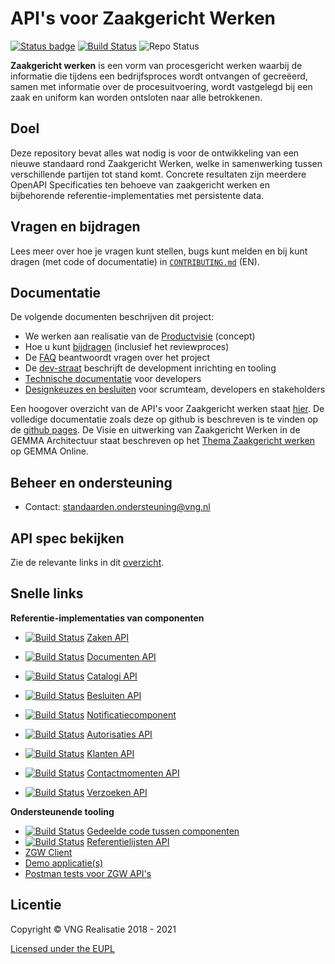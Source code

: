 API's voor Zaakgericht Werken
=====

[![Status badge][api-test-fullsuite-status]][api-test-fullsuite]
[![Build Status][docs-ci-status]][docs-ci]
![Repo Status][repo-status]

[api-test-fullsuite-status]: https://shields.api-test.nl/endpoint.svg?url=https%3A//api-test.nl/api/v1/provider-latest-badge/9c11a73f-4123-47f0-b767-4312e5e5317a/
[api-test-fullsuite]: https://api-test.nl/server/1/a779c380-0cd1-49f0-96b3-ecf82c2de651/9c11a73f-4123-47f0-b767-4312e5e5317a/latest/
[docs-ci-status]: https://travis-ci.org/VNG-Realisatie/gemma-zaken.svg?branch=master
[docs-ci]: https://travis-ci.org/VNG-Realisatie/gemma-zaken
[repo-status]: https://img.shields.io/badge/Status-stable%2F1.0.x-brightgreen?style=plastic


**Zaakgericht werken** is een vorm van procesgericht werken waarbij de informatie die tijdens een bedrijfsproces wordt ontvangen of gecreëerd, samen met informatie over de procesuitvoering, wordt vastgelegd bij een zaak en uniform kan worden ontsloten naar alle betrokkenen.

## Doel
Deze repository bevat alles wat nodig is voor de ontwikkeling van een nieuwe standaard rond Zaakgericht Werken, welke in samenwerking tussen verschillende partijen tot stand komt. Concrete resultaten zijn meerdere OpenAPI Specificaties ten behoeve van zaakgericht werken en bijbehorende referentie-implementaties met persistente data.

## Vragen en bijdragen
Lees meer over hoe je vragen kunt stellen, bugs kunt melden en bij kunt dragen (met code of documentatie) in [`CONTRIBUTING.md`](CONTRIBUTING.md) (EN).

## Documentatie
De volgende documenten beschrijven dit project:

- We werken aan realisatie van de [Productvisie](https://vng-realisatie.github.io/gemma-zaken/productvisie/) (concept)
- Hoe u kunt [bijdragen](https://vng-realisatie.github.io/gemma-zaken/doorontwikkeling/) (inclusief het reviewproces)
- De [FAQ](docs/_content/overige/faq.md) beantwoordt vragen over het project
- De [dev-straat](https://vng-realisatie.github.io/gemma-zaken/themas/achtergronddocumentatie/ontwikkelstraat) beschrijft de development
  inrichting en tooling
- [Technische documentatie](https://vng-realisatie.github.io/gemma-zaken/ontwikkelaars/) voor developers
- [Designkeuzes en besluiten](https://vng-realisatie.github.io/gemma-zaken/themas/achtergronddocumentatie/ontwerpkeuzes) voor scrumteam, developers en stakeholders

Een hoogover overzicht van de API's voor Zaakgericht werken staat [hier](https://www.vngrealisatie.nl/producten/api-standaarden-zaakgericht-werken). De volledige documentatie zoals deze op github is beschreven is te vinden op de [github pages](https://vng-realisatie.github.io/gemma-zaken/).
De Visie en uitwerking van Zaakgericht Werken in de GEMMA Architectuur staat beschreven op het [Thema Zaakgericht werken](https://www.gemmaonline.nl/index.php/Thema_Zaakgericht_werken) op GEMMA Online.

## Beheer en ondersteuning

- Contact: standaarden.ondersteuning@vng.nl

## API spec bekijken

Zie de relevante links in dit [overzicht](https://vng-realisatie.github.io/gemma-zaken/standaard/index).

## Snelle links

**Referentie-implementaties van componenten**

* [![Build Status][zrc-ci-status]][zrc-ci]
  [Zaken API](https://github.com/vng-Realisatie/zaken-api)
* [![Build Status][drc-ci-status]][drc-ci]
  [Documenten API](https://github.com/vng-Realisatie/documenten-api)
* [![Build Status][ztc-ci-status]][ztc-ci]
  [Catalogi API](https://github.com/vng-Realisatie/catalogi-api)
* [![Build Status][brc-ci-status]][brc-ci]
  [Besluiten API](https://github.com/vng-Realisatie/besluiten-api)
* [![Build Status][nrc-ci-status]][nrc-ci]
  [Notificatiecomponent](https://github.com/VNG-Realisatie/notificaties-api)
* [![Build Status][ac-ci-status]][ac-ci]
  [Autorisaties API](https://github.com/VNG-Realisatie/autorisaties-api)

* [![Build Status][klanten-ci-status]][klanten-ci]
  [Klanten API](https://github.com/VNG-Realisatie/klanten-api)
* [![Build Status][contactmomenten-ci-status]][contactmomenten-ci]
  [Contactmomenten API](https://github.com/VNG-Realisatie/contactmomenten-api)
* [![Build Status][verzoeken-ci-status]][verzoeken-ci]
  [Verzoeken API](https://github.com/VNG-Realisatie/verzoeken-api)


**Ondersteunende tooling**

* [![Build Status][vng-api-common-ci-status]][vng-api-common]
  [Gedeelde code tussen componenten](https://github.com/VNG-Realisatie/gemma-zaken-common)
* [![Build Status][ref-lijsten-ci-status]][ref-lijsten-ci]
  [Referentielijsten API](https://github.com/VNG-Realisatie/VNG-referentielijsten)
* [ZGW Client](https://github.com/VNG-Realisatie/gemma-zds-client)
* [Demo applicatie(s)](https://github.com/VNG-Realisatie/gemma-zaken-demo)
* [Postman tests voor ZGW API's](https://github.com/VNG-Realisatie/gemma-postman-tests)

## Licentie

Copyright © VNG Realisatie 2018 - 2021

[Licensed under the EUPL](LICENCE.md)

[zrc-ci-status]: https://github.com/VNG-Realisatie/zaken-api/workflows/ci-build/badge.svg
[zrc-ci]: https://github.com/VNG-Realisatie/zaken-api/actions?query=workflow%3Aci-build
[drc-ci-status]: https://github.com/VNG-Realisatie/documenten-api/workflows/ci-build/badge.svg
[drc-ci]: https://github.com/VNG-Realisatie/documenten-api/actions?query=workflow%3Aci-build
[ztc-ci-status]: https://github.com/VNG-Realisatie/catalogi-api/workflows/ci-build/badge.svg
[ztc-ci]: https://github.com/VNG-Realisatie/catalogi-api/actions?query=workflow%3Aci-build
[brc-ci-status]: https://github.com/VNG-Realisatie/besluiten-api/workflows/ci-build/badge.svg
[brc-ci]: https://github.com/VNG-Realisatie/besluiten-api/actions?query=workflow%3Aci-build
[nrc-ci-status]: https://github.com/VNG-Realisatie/notificaties-api/workflows/ci-build/badge.svg
[nrc-ci]: https://github.com/VNG-Realisatie/notificaties-api/actions?query=workflow%3Aci-build
[ac-ci-status]: https://github.com/VNG-Realisatie/autorisaties-api/workflows/ci-build/badge.svg
[ac-ci]: https://github.com/VNG-Realisatie/autorisaties-api/actions?query=workflow%3Aci-build
[klanten-ci-status]: https://github.com/VNG-Realisatie/klanten-api/workflows/ci-build/badge.svg
[klanten-ci]: https://github.com/VNG-Realisatie/klanten-api/actions?query=workflow%3Aci-build
[contactmomenten-ci-status]: https://github.com/VNG-Realisatie/contactmomenten-api/workflows/ci-build/badge.svg
[contactmomenten-ci]: https://github.com/VNG-Realisatie/contactmomenten-api/actions?query=workflow%3Aci-build
[verzoeken-ci-status]: https://github.com/VNG-Realisatie/verzoeken-api/workflows/ci-build/badge.svg
[verzoeken-ci]: https://github.com/VNG-Realisatie/verzoeken-api/actions?query=workflow%3Aci-build


[ref-lijsten-ci-status]:  https://travis-ci.org/VNG-Realisatie/VNG-referentielijsten.svg?branch=master
[ref-lijsten-ci]:  https://travis-ci.org/VNG-Realisatie/VNG-referentielijsten

[vng-api-common-ci-status]: https://travis-ci.org/VNG-Realisatie/vng-api-common.svg?branch=master
[vng-api-common]: https://travis-ci.org/VNG-Realisatie/vng-api-common
